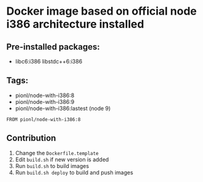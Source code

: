# Docker image based on official node i386 architecture installed

## Pre-installed packages:

- libc6:i386 libstdc++6:i386

## Tags:

- pionl/node-with-i386:8
- pionl/node-with-i386:9
- pionl/node-with-i386:lastest (node 9)

```docker
FROM pionl/node-with-i386:8
```

## Contribution

1. Change the `Dockerfile.template`
2. Edit `build.sh` if new version is added
3. Run `build.sh` to build images
4. Run `build.sh deploy` to build and push images
